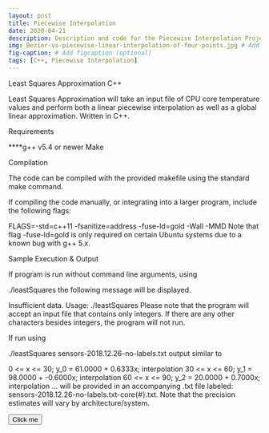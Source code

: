 ```yaml
---
layout: post
title: Piecewise Interpolation
date: 2020-04-21
description: Description and code for the Piecewise Interpolation Project. # Add post description (optional)
img: Bezier-vs-piecewise-linear-interpolation-of-four-points.jpg # Add image post (optional)
fig-caption: # Add figcaption (optional)
tags: [C++, Piecewise Interpolation]
---
```


Least Squares Approximation C++

Least Squares Approximation will take an input file of CPU core temperature values and perform both a linear piecewise interpolation as well as a global linear approximation. Written in C++.

Requirements

****g++ v5.4 or newer Make

Compilation

The code can be compiled with the provided makefile using the standard make command.

If compiling the code manually, or integrating into a larger program, include the following flags:

FLAGS=-std=c++11 -fsanitize=address -fuse-ld=gold -Wall -MMD
Note that flag -fuse-ld=gold is only required on certain Ubuntu systems due to a known bug with g++ 5.x.

Sample Execution & Output

If program is run without command line arguments, using

./leastSquares
the following message will be displayed.

Insufficient data.
Usage: ./leastSquares <filename>
Please note that the program will accept an input file that contains only integers. If there are any other characters besides integers, the program will not run.

If run using

./leastSquares sensors-2018.12.26-no-labels.txt
output similar to

0 <= x <= 30; y_0 = 61.0000 + 0.6333x; interpolation
30 <= x <= 60; y_1 = 98.0000 + -0.6000x; interpolation
60 <= x <= 90; y_2 = 20.0000 + 0.7000x; interpolation
...
will be provided in an accompanying .txt file labeled: sensors-2018.12.26-no-labels.txt-core{#}.txt. Note that the precision estimates will vary by architecture/system.


<button name="button" onclick="http://www.google.com">Click me</button>


